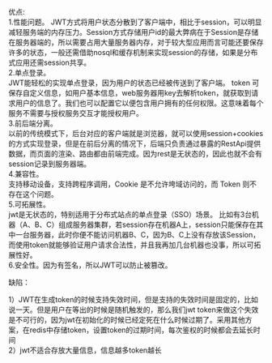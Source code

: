 >  
优点:  
1.性能问题。
JWT方式将用户状态分散到了客户端中，相比于session，可以明显减轻服务端的内存压力。Session方式存储用户id的最大弊病在于Session是存储在服务器端的，所以需要占用大量服务器内存，对于较大型应用而言可能还要保存许多的状态，一般还需借助nosql和缓存机制来实现session的存储，如果是分布式应用还需session共享。   
2.单点登录。  
JWT能轻松的实现单点登录，因为用户的状态已经被传送到了客户端。
token 可保存自定义信息，如用户基本信息，web服务器用key去解析token，就获取到请求用户的信息了。我们也可以配置它以便包含用户拥有的任何权限。这意味着每个服务不需要与授权服务交互才能授权用户。  
3.前后端分离。   
以前的传统模式下，后台对应的客户端就是浏览器，就可以使用session+cookies的方式实现登录，但是在前后分离的情况下，后端只负责通过暴露的RestApi提供数据，而页面的渲染、路由都由前端完成。因为rest是无状态的，因此也就不会有session记录到服务器端。  
4.兼容性。  
支持移动设备，支持跨程序调用，Cookie 是不允许垮域访问的，而 Token 则不存在这个问题。  
5.可拓展性。  
jwt是无状态的，特别适用于分布式站点的单点登录（SSO）场景。
比如有3台机器（A、B、C）组成服务器集群，若session存在机器A上，session只能保存在其中一台服务器，此时你便不能访问机器B、C，因为B、C上没有存放该Session，
而使用token就能够验证用户请求合法性，并且我再加几台机器也没事，所以可拓展性好。  
6.安全性。因为有签名，所以JWT可以防止被篡改。


缺陷： 
>  
1）JWT在生成token的时候支持失效时间，但是支持的失效时间是固定的，比如说一天。但是用户在等出的时候是随机触发的，那么我们jwt token来做这个失效是不可行的，因为jwt在初始化的时候已经定死在什么时候过期了。采用其他方案，在redis中存储token，设置token的过期时间，每次鉴权的时候都会去延长时间  
2）jwt不适合存放大量信息，信息越多token越长  

